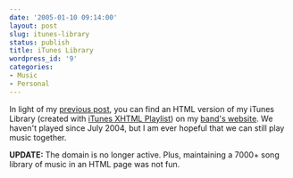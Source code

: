 ```yaml
---
date: '2005-01-10 09:14:00'
layout: post
slug: itunes-library
status: publish
title: iTunes Library
wordpress_id: '9'
categories:
- Music
- Personal
---
```


In light of my [previous post](http://uptonianthoughts.blogspot.com/2005/01/music.html), you can find an HTML version of my iTunes Library (created with [iTunes XHTML Playlist](http://spark.is-a-geek.net/itunesxhtmlplaylist/)) on my [band's website](http://thomas.fiveuptons.com/tsg).  We haven't played since July 2004, but I am ever hopeful that we can still play music together.



**UPDATE:** The domain is no longer active.  Plus, maintaining a 7000+ song library of music in an HTML page was not fun.
